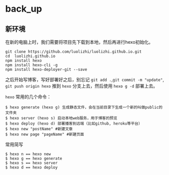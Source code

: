 # back_up

## 新环境

在新的电脑上时，我们需要将项目先下载到本地，然后再进行hexo初始化。

```
git clone https://github.com/luolizhi/luolizhi.github.io.git
cd  luolizhi.github.io
npm install hexo
npm install hexo-cli -g
npm install hexo-deployer-git --save
```

之后开始写博客，写好部署好之后，别忘记 `git add .`,`git commit -m "update"`, `git push origin hexo` 推到 `hexo` 分支上去，然后使用 `hexo g -d` 部署上去。

`hexo` 常用的几个命令： 
```
$ hexo generate (hexo g) 生成静态文件，会在当前目录下生成一个新的叫做public的文件夹
$ hexo server (hexo s) 启动本地web服务，用于博客的预览
$ hexo deploy (hexo d) 部署播客到远端（比如github, heroku等平台）
$ hexo new "postName" #新建文章
$ hexo new page "pageName" #新建页面
```

常用简写

```
$ hexo n == hexo new
$ hexo g == hexo generate
$ hexo s == hexo server
$ hexo d == hexo deploy
```